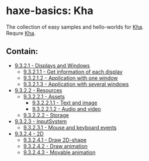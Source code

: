 haxe-basics: Kha
=========================

The collection of easy samples and hello-worlds for [Kha](http://kha.tech/).<br/>
Requre [Kha](http://kha.tech/download).

## Contain:

* [9.3.2.1 - Displays and Windows](./9.3.2.1_DisplaysAndWindows)
  * [9.3.2.1.1 - Get information of each display](./9.3.2.1_DisplaysAndWindows/9.3.2.1.1_GetEachDisplayInfo)
  * [9.3.2.1.2 - Application with one window](./9.3.2.1_DisplaysAndWindows/9.3.2.1.2_WndProps)
  * [9.3.2.1.3 - Application with several windows](./9.3.2.1_DisplaysAndWindows/9.3.2.1.3_Multiwindow)
* [9.3.2.2 - Resources](./9.3.2.2_Resources)
  * [9.3.2.2.1 - Assets](./9.3.2.2_Resources/9.3.2.2.1_Assets)
    * [9.3.2.2.1.1 - Text and image](./9.3.2.2_Resources/9.3.2.2.1_Assets/9.3.2.2.1.1_TextAndImage)
    * [9.3.2.2.1.2 - Audio and video](./9.3.2.2_Resources/9.3.2.2.1_Assets/9.3.2.2.1.2_AudioAndVideo)
  * [9.3.2.2.2 - Storage](./9.3.2.2_Resources/9.3.2.2.2_Storage)
* [9.3.2.3 - InputSystem](./9.3.2.3_InputSystem)
  * [9.3.2.3.1 - Mouse and keyboard events](./9.3.2.3_InputSystem/9.3.2.3.1_MouseAndKeyboardEvents)
* [9.3.2.4 - 2D](./9.3.2.4_2D)
  * [9.3.2.4.1 - Draw 2D-shape](./9.3.2.4_2D/9.3.2.4.1_DrawShape)
  * [9.3.2.4.2 - Draw animation](./9.3.2.4_2D/9.3.2.4.2_DrawAnimation)
  * [9.3.2.4.3 - Movable animation](./9.3.2.4_2D/9.3.2.4.3_MovableAnimation)
